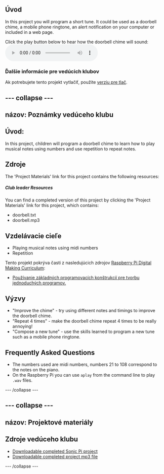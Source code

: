 ## Úvod

In this project you will program a short tune. It could be used as a doorbell chime, a mobile phone ringtone, an alert notification on your computer or included in a web page.

<div id="audio-preview" class="pdf-hidden">
  Click the play button below to hear how the doorbell chime will sound: <audio controls preload> <source src="resources/doorbell.mp3" type="audio/mpeg"> Your browser does not support the <code>audio</code> element. </audio>
</div>

### Ďalšie informácie pre vedúcich klubov

Ak potrebujete tento projekt vytlačiť, použite [verziu pre tlač](https://projects.raspberrypi.org/en/projects/compose-tune/print).

## \--- collapse \---

## názov: Poznámky vedúceho klubu

## Úvod:

In this project, children will program a doorbell chime to learn how to play musical notes using numbers and use repetition to repeat notes.

## Zdroje

The 'Project Materials' link for this project contains the following resources:

##### Club leader Resources

You can find a completed version of this project by clicking the 'Project Materials' link for this project, which contains:

* doorbell.txt
* doorbell.mp3

## Vzdelávacie cieľe

* Playing musical notes using midi numbers
* Repetition

Tento projekt pokrýva časti z nasledujúcich zdrojov [Raspberry Pi Digital Making Curriculum](http://rpf.io/curriculum):

* [Používanie základných programovacích konštrukcií pre tvorbu jednoduchých programov.](https://www.raspberrypi.org/curriculum/programming/creator)

## Výzvy

* "Improve the chime" - try using different notes and timings to improve the doorbell chime.
* "Repeat 4 times" - make the doorbell chime repeat 4 times to be really annoying!
* "Compose a new tune" - use the skills learned to program a new tune such as a mobile phone ringtone.

## Frequently Asked Questions

* The numbers used are midi numbers, numbers 21 to 108 correspond to the notes on the piano.
* On the Raspberry Pi you can use `aplay` from the command line to play `.wav` files.

\--- /collapse \---

## \--- collapse \---

## názov: Projektové materiály

## Zdroje vedúceho klubu

* [Downloadable completed Sonic Pi project](resources/doorbell.txt)
* [Downloadable completed project mp3 file](resources/doorbell.mp3)

\--- /collapse \---